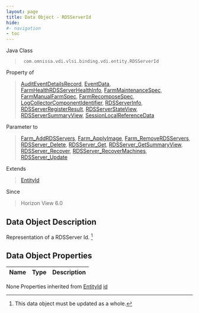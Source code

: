 ```yaml
---
layout: page
title: Data Object - RDSServerId
hide:
#- navigation
- toc
---
```








Java Class
> ` com.omnissa.vdi.vlsi.binding.vdi.entity.RDSServerId`

Property of
> [AuditEventDetailsRecord](vdi.infrastructure.AuditEvent.AuditEventDetailsRecord.md#field_detail), [EventData](vdi.infrastructure.EventDatabase.EventData.md#field_detail), [FarmHealthRDSServerHealthInfo](vdi.health.FarmHealth.RDSServerHealthInfo.md#field_detail), [FarmMaintenanceSpec](vdi.resources.Farm.MaintenanceSpec.md#field_detail), [FarmManualFarmSpec](vdi.resources.Farm.ManualFarmSpec.md#field_detail), [FarmRecomposeSpec](vdi.resources.Farm.RecomposeSpec.md#field_detail), [LogCollectorComponentIdentifier](vdi.utils.logcollector.LogCollector.LogCollectorComponentIdentifier.md#field_detail), [RDSServerInfo](vdi.resources.RDSServer.RDSServerInfo.md#field_detail), [RDSServerRegisterResult](vdi.resources.RDSServer.RegisterResult.md#field_detail), [RDSServerStateView](vdi.resources.RDSServer.RDSServerStateView.md#field_detail), [RDSServerSummaryView](vdi.resources.RDSServer.RDSServerSummaryView.md#field_detail), [SessionLocalReferenceData](vdi.users.Session.SessionLocalReferenceData.md#field_detail)

Parameter to
> [Farm_AddRDSServers](vdi.resources.Farm.md#addRDSServers), [Farm_ApplyImage](vdi.resources.Farm.md#applyImage), [Farm_RemoveRDSServers](vdi.resources.Farm.md#removeRDSServers), [RDSServer_Delete](vdi.resources.RDSServer.md#delete), [RDSServer_Get](vdi.resources.RDSServer.md#get), [RDSServer_GetSummaryView](vdi.resources.RDSServer.md#getSummaryView), [RDSServer_Recover](vdi.resources.RDSServer.md#recover), [RDSServer_RecoverMachines](vdi.resources.RDSServer.md#recoverMachines), [RDSServer_Update](vdi.resources.RDSServer.md#update)

Extends
> [EntityId](vdi.EntityId.md)

Since
> Horizon View 6.0


## Data Object Description

Representation of a RDSServer Id.
 [^167]



## Data Object Properties

 Name | Type | Description
:---|:---:|:---
None
Properties inherited from [EntityId](vdi.EntityId.md)
[id](vdi.EntityId.md#id)


 


[^167]: This data object must be updated as a whole.